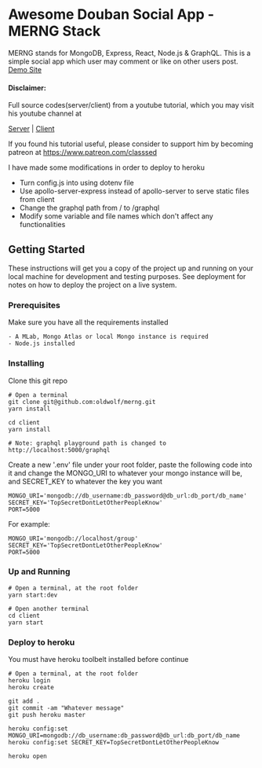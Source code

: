 # Awesome Douban Social App - MERNG Stack

MERNG stands for MongoDB, Express, React, Node.js & GraphQL. This is a simple social app which user may comment or like on other users post.
[Demo Site](https://mysterious-thicket-27635.herokuapp.com/)

#### Disclaimer:

Full source codes(server/client) from a youtube tutorial, which you may visit his youtube channel at

[Server](https://www.youtube.com/watch?v=YBydg_Ui02Q&list=PLMhAeHCz8S3_CTiWMQhL6YxX7vZ7z84Zo) |
[Client](https://www.youtube.com/watch?v=_DqPiZPKkgY&list=PLMhAeHCz8S3_pgb-j51QnCEhXNj5oyl8n)

If you found his tutorial useful, please consider to support him by becoming patreon at
<https://www.patreon.com/classsed>

I have made some modifications in order to deploy to heroku

- Turn config.js into using dotenv file
- Use apollo-server-express instead of apollo-server to serve static files from client
- Change the graphql path from / to /graphql
- Modify some variable and file names which don't affect any functionalities

## Getting Started

These instructions will get you a copy of the project up and running on your local machine for development and testing purposes. See deployment for notes on how to deploy the project on a live system.

### Prerequisites

Make sure you have all the requirements installed

```
- A MLab, Mongo Atlas or local Mongo instance is required
- Node.js installed
```

### Installing

Clone this git repo

```
# Open a terminal
git clone git@github.com:oldwolf/merng.git
yarn install

cd client
yarn install

# Note: graphql playground path is changed to http://localhost:5000/graphql

```

Create a new '.env' file under your root folder, paste the following code into it and change the MONGO_URI to whatever your mongo instance will be, and SECRET_KEY to whatever the key you want

```
MONGO_URI='mongodb://db_username:db_password@db_url:db_port/db_name'
SECRET_KEY='TopSecretDontLetOtherPeopleKnow'
PORT=5000
```

For example:
```
MONGO_URI='mongodb://localhost/group'
SECRET_KEY='TopSecretDontLetOtherPeopleKnow'
PORT=5000
```

### Up and Running

```
# Open a terminal, at the root folder
yarn start:dev

# Open another terminal
cd client
yarn start
```

### Deploy to heroku

You must have heroku toolbelt installed before continue

```
# Open a terminal, at the root folder
heroku login
heroku create

git add .
git commit -am "Whatever message"
git push heroku master

heroku config:set MONGO_URI=mongodb://db_username:db_password@db_url:db_port/db_name
heroku config:set SECRET_KEY=TopSecretDontLetOtherPeopleKnow

heroku open
```
